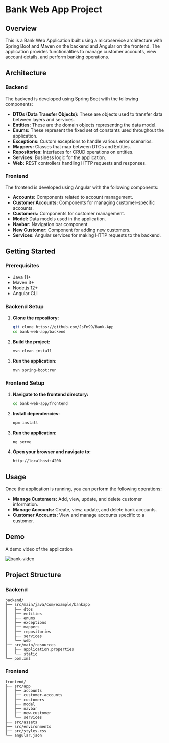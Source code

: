 # Bank Web App Project

## Overview

This is a Bank Web Application built using a microservice architecture with Spring Boot and Maven on the backend and Angular on the frontend. The application provides functionalities to manage customer accounts, view account details, and perform banking operations.

## Architecture

### Backend
The backend is developed using Spring Boot with the following components:

- **DTOs (Data Transfer Objects):** These are objects used to transfer data between layers and services.
- **Entities:** These are the domain objects representing the data model.
- **Enums:** These represent the fixed set of constants used throughout the application.
- **Exceptions:** Custom exceptions to handle various error scenarios.
- **Mappers:** Classes that map between DTOs and Entities.
- **Repositories:** Interfaces for CRUD operations on entities.
- **Services:** Business logic for the application.
- **Web:** REST controllers handling HTTP requests and responses.

### Frontend
The frontend is developed using Angular with the following components:

- **Accounts:** Components related to account management.
- **Customer Accounts:** Components for managing customer-specific accounts.
- **Customers:** Components for customer management.
- **Model:** Data models used in the application.
- **Navbar:** Navigation bar component.
- **New Customer:** Component for adding new customers.
- **Services:** Angular services for making HTTP requests to the backend.

## Getting Started

### Prerequisites

- Java 11+
- Maven 3+
- Node.js 12+
- Angular CLI

### Backend Setup

1. **Clone the repository:**
    ```bash
    git clone https://github.com/JsFn99/Bank-App
    cd bank-web-app/backend
    ```

2. **Build the project:**
    ```bash
    mvn clean install
    ```

3. **Run the application:**
    ```bash
    mvn spring-boot:run
    ```

### Frontend Setup

1. **Navigate to the frontend directory:**
    ```bash
    cd bank-web-app/frontend
    ```

2. **Install dependencies:**
    ```bash
    npm install
    ```

3. **Run the application:**
    ```bash
    ng serve
    ```

4. **Open your browser and navigate to:**
    ```
    http://localhost:4200
    ```

## Usage

Once the application is running, you can perform the following operations:

- **Manage Customers:** Add, view, update, and delete customer information.
- **Manage Accounts:** Create, view, update, and delete bank accounts.
- **Customer Accounts:** View and manage accounts specific to a customer.

## Demo

A demo video of the application 

![bank-video](bank-App.gif)

## Project Structure

### Backend
```
backend/
├── src/main/java/com/example/bankapp
│   ├── dtos
│   ├── entities
│   ├── enums
│   ├── exceptions
│   ├── mappers
│   ├── repositories
│   ├── services
│   └── web
├── src/main/resources
│   ├── application.properties
│   └── static
└── pom.xml
```

### Frontend
```
frontend/
├── src/app
│   ├── accounts
│   ├── customer-accounts
│   ├── customers
│   ├── model
│   ├── navbar
│   ├── new-customer
│   └── services
├── src/assets
├── src/environments
├── src/styles.css
└── angular.json
```
